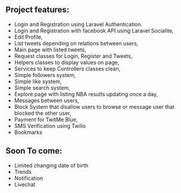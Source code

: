 
## Project features:


* Login and Registration using Laravel Authentication.
* Login and Registration with facebook API using Laravel Socialite,
* Edit Profile,
* List tweets depending on relations between users,
* Main page with listed tweets,
* Request classes for Login, Register and Tweets,
* Helpers classes to display values on page,
* Services to keep Controllers classes clean,
* Simple followers system,
* Simple like system,
* Simple search system,
* Explore page with listing NBA results updating once a day,
* Messages between users,
* Block System that disallow users to browse or message user that blocked the other user,
* Payment for TwitMe Blue,
* SMS Verification using Twilio
* Bookmarks


## Soon To come:

* Limited changing date of birth
* Trends
* Notification
* Livechat


